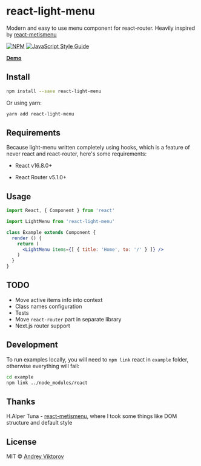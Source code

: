 # react-light-menu

Modern and easy to use menu component for react-router. Heavily inspired by [react-metismenu](https://github.com/alpertuna/react-metismenu)

[![NPM](https://img.shields.io/npm/v/react-light-menu.svg)](https://www.npmjs.com/package/react-light-menu) [![JavaScript Style Guide](https://img.shields.io/badge/code_style-standard-brightgreen.svg)](https://standardjs.com)

**[Demo](https://lynx.pink/react-light-menu)**

## Install

```bash
npm install --save react-light-menu
```

Or using yarn:

```bash
yarn add react-light-menu
```

## Requirements

Because light-menu written completely using hooks, which is a feature of never react and react-router, here's some requirements:

- React v16.8.0+

- React Router v5.1.0+

## Usage

```jsx
import React, { Component } from 'react'

import LightMenu from 'react-light-menu'

class Example extends Component {
  render () {
    return (
      <LightMenu items={[ { title: 'Home', to: '/' } ]} />
    )
  }
}
```

## TODO

- Move active items info into context
- Class names configuration
- Tests
- Move `react-router` part in separate library
- Next.js router support

## Development

To run examples locally, you will need to `npm link` react in `example` folder, otherwise everything will fail:

```bash
cd example
npm link ../node_modules/react
```

## Thanks

H.Alper Tuna - [react-metismenu](https://github.com/alpertuna/react-metismenu), where I took some things like DOM structure and default style

## License

MIT © [Andrey Viktorov](https://github.com/4ndv)
